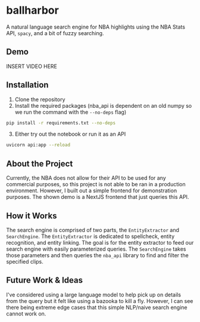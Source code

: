 # ballharbor
A natural language search engine for NBA highlights using the NBA Stats API, `spacy`, and a bit of fuzzy searching. 

## Demo

INSERT VIDEO HERE

## Installation

1. Clone the repository
2. Install the required packages (nba_api is dependent on an old numpy so we run the command with the `--no-deps` flag)
```bash
pip install -r requirements.txt --no-deps
```
3. Either try out the notebook or run it as an API
```bash
uvicorn api:app --reload
```

## About the Project

Currently, the NBA does not allow for their API to be used for any commercial purposes, so this project is not able to be ran in a production environment. However, I built out a simple frontend for demonstration purposes. The shown demo is a NextJS frontend that just queries this API.

## How it Works

The search engine is comprised of two parts, the `EntityExtractor` and `SearchEngine`. The `EntityExtractor` is dedicated to spellcheck, entity recognition, and entity linking. The goal is for the entity extractor to feed our search engine with easily parameterized queries. The `SearchEngine` takes those parameters and then queries the `nba_api` library to find and filter the specified clips.

## Future Work & Ideas

I've considered using a large language model to help pick up on details from the query but it felt like using a bazooka to kill a fly. However, I can see there being extreme edge cases that this simple NLP/naive search engine cannot work on. 


